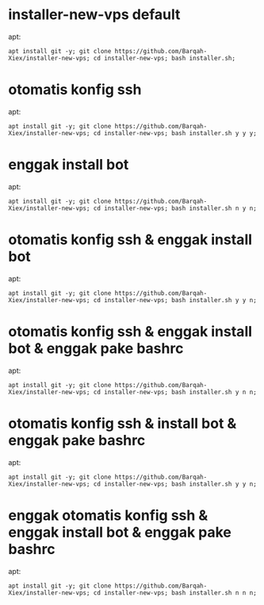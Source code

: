 # installer-new-vps default
apt:
```
apt install git -y; git clone https://github.com/Barqah-Xiex/installer-new-vps; cd installer-new-vps; bash installer.sh;
```

# otomatis konfig ssh
apt:
```
apt install git -y; git clone https://github.com/Barqah-Xiex/installer-new-vps; cd installer-new-vps; bash installer.sh y y y;
```

# enggak install bot
apt:
```
apt install git -y; git clone https://github.com/Barqah-Xiex/installer-new-vps; cd installer-new-vps; bash installer.sh n y n;
```

# otomatis konfig ssh & enggak install bot
apt:
```
apt install git -y; git clone https://github.com/Barqah-Xiex/installer-new-vps; cd installer-new-vps; bash installer.sh y y n;
```

# otomatis konfig ssh & enggak install bot & enggak pake bashrc
apt:
```
apt install git -y; git clone https://github.com/Barqah-Xiex/installer-new-vps; cd installer-new-vps; bash installer.sh y n n;
```

# otomatis konfig ssh & install bot & enggak pake bashrc
apt:
```
apt install git -y; git clone https://github.com/Barqah-Xiex/installer-new-vps; cd installer-new-vps; bash installer.sh y y n;
```

# enggak otomatis konfig ssh & enggak install bot & enggak pake bashrc
apt:
```
apt install git -y; git clone https://github.com/Barqah-Xiex/installer-new-vps; cd installer-new-vps; bash installer.sh n n n;
```
